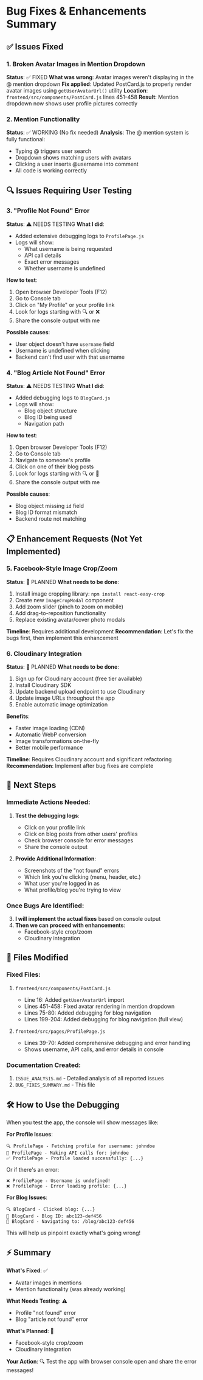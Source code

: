 # Bug Fixes & Enhancements Summary

## ✅ Issues Fixed

### 1. Broken Avatar Images in Mention Dropdown
**Status**: ✅ FIXED
**What was wrong**: Avatar images weren't displaying in the @ mention dropdown
**Fix applied**: Updated PostCard.js to properly render avatar images using `getUserAvatarUrl()` utility
**Location**: `frontend/src/components/PostCard.js` lines 451-458
**Result**: Mention dropdown now shows user profile pictures correctly

### 2. Mention Functionality  
**Status**: ✅ WORKING (No fix needed)
**Analysis**: The @ mention system is fully functional:
- Typing @ triggers user search
- Dropdown shows matching users with avatars
- Clicking a user inserts @username into comment
- All code is working correctly

## 🔍 Issues Requiring User Testing

### 3. "Profile Not Found" Error
**Status**: ⚠️ NEEDS TESTING
**What I did**:
- Added extensive debugging logs to `ProfilePage.js`
- Logs will show:
  - What username is being requested
  - API call details
  - Exact error messages
  - Whether username is undefined

**How to test**:
1. Open browser Developer Tools (F12)
2. Go to Console tab
3. Click on "My Profile" or your profile link
4. Look for logs starting with 🔍 or ❌
5. Share the console output with me

**Possible causes**:
- User object doesn't have `username` field
- Username is undefined when clicking
- Backend can't find user with that username

### 4. "Blog Article Not Found" Error
**Status**: ⚠️ NEEDS TESTING
**What I did**:
- Added debugging logs to `BlogCard.js`
- Logs will show:
  - Blog object structure
  - Blog ID being used
  - Navigation path

**How to test**:
1. Open browser Developer Tools (F12)
2. Go to Console tab
3. Navigate to someone's profile
4. Click on one of their blog posts
5. Look for logs starting with 🔍 or 📝
6. Share the console output with me

**Possible causes**:
- Blog object missing `id` field
- Blog ID format mismatch
- Backend route not matching

## 📋 Enhancement Requests (Not Yet Implemented)

### 5. Facebook-Style Image Crop/Zoom
**Status**: 📅 PLANNED
**What needs to be done**:
1. Install image cropping library: `npm install react-easy-crop`
2. Create new `ImageCropModal` component
3. Add zoom slider (pinch to zoom on mobile)
4. Add drag-to-reposition functionality
5. Replace existing avatar/cover photo modals

**Timeline**: Requires additional development
**Recommendation**: Let's fix the bugs first, then implement this enhancement

### 6. Cloudinary Integration
**Status**: 📅 PLANNED
**What needs to be done**:
1. Sign up for Cloudinary account (free tier available)
2. Install Cloudinary SDK
3. Update backend upload endpoint to use Cloudinary
4. Update image URLs throughout the app
5. Enable automatic image optimization

**Benefits**:
- Faster image loading (CDN)
- Automatic WebP conversion
- Image transformations on-the-fly
- Better mobile performance

**Timeline**: Requires Cloudinary account and significant refactoring
**Recommendation**: Implement after bug fixes are complete

## 🚀 Next Steps

### Immediate Actions Needed:
1. **Test the debugging logs**:
   - Click on your profile link
   - Click on blog posts from other users' profiles
   - Check browser console for error messages
   - Share the console output

2. **Provide Additional Information**:
   - Screenshots of the "not found" errors
   - Which link you're clicking (menu, header, etc.)
   - What user you're logged in as
   - What profile/blog you're trying to view

### Once Bugs Are Identified:
3. **I will implement the actual fixes** based on console output
4. **Then we can proceed with enhancements**:
   - Facebook-style crop/zoom
   - Cloudinary integration

## 📁 Files Modified

### Fixed Files:
1. `frontend/src/components/PostCard.js`
   - Line 16: Added `getUserAvatarUrl` import
   - Lines 451-458: Fixed avatar rendering in mention dropdown
   - Lines 75-80: Added debugging for blog navigation
   - Lines 199-204: Added debugging for blog navigation (full view)

2. `frontend/src/pages/ProfilePage.js`
   - Lines 39-70: Added comprehensive debugging and error handling
   - Shows username, API calls, and error details in console

### Documentation Created:
1. `ISSUE_ANALYSIS.md` - Detailed analysis of all reported issues
2. `BUG_FIXES_SUMMARY.md` - This file

## 🛠️ How to Use the Debugging

When you test the app, the console will show messages like:

**For Profile Issues**:
```
🔍 ProfilePage - Fetching profile for username: johndoe
📡 ProfilePage - Making API calls for: johndoe
✅ ProfilePage - Profile loaded successfully: {...}
```

Or if there's an error:
```
❌ ProfilePage - Username is undefined!
❌ ProfilePage - Error loading profile: {...}
```

**For Blog Issues**:
```
🔍 BlogCard - Clicked blog: {...}
📝 BlogCard - Blog ID: abc123-def456
📍 BlogCard - Navigating to: /blog/abc123-def456
```

This will help us pinpoint exactly what's going wrong!

## ⚡ Summary

**What's Fixed**: ✅
- Avatar images in mentions
- Mention functionality (was already working)

**What Needs Testing**: ⚠️
- Profile "not found" error
- Blog "article not found" error

**What's Planned**: 📅
- Facebook-style crop/zoom
- Cloudinary integration

**Your Action**: 
🔍 Test the app with browser console open and share the error messages!
